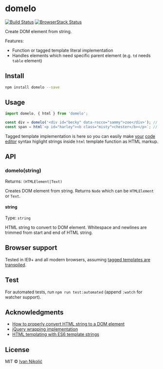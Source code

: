 # domelo

[![Build Status][ci-img]][ci] [![BrowserStack Status][browserstack-img]][browserstack]

Create DOM element from string.

Features:

* Function or tagged template literal implementation
* Handles elements which need specific parent element (e.g. `td` needs `table` element)

## Install

```sh
npm install domelo --save
```

## Usage

```js
import domelo, { html } from 'domelo';

const div = domelo('<div id="becky" data-rocco="sammy">zoe</div>'); // Returns div element
const span = html`<p id="harley"><b class="misty">chester</b></p>`; // Returns p element
```

Tagged template implementation is here so you can easily make [your](https://github.com/sublimehq/Packages/issues/179) [code](https://marketplace.visualstudio.com/items?itemName=bierner.lit-html) [editor](https://github.com/atom/language-javascript/pull/282) syntax higlight strings inside `html` template function as HTML markup.

## API

### domelo(string)

Returns: `(HTMLElement|Text)`

Creates DOM element from string. Returns `Node` which can be `HTMLElement` or `Text`.

#### string

Type: `string`

HTML string to convert to DOM element. Whitespace and newlines are trimmed from start and end of HTML string.

## Browser support

Tested in IE9+ and all modern browsers, assuming [tagged templates are transpiled](https://babeljs.io/docs/en/babel-plugin-transform-template-literals).

## Test

For automated tests, run `npm run test:automated` (append `:watch` for watcher support).

## Acknowledgments

* [How to properly convert HTML string to a DOM element](http://krasimirtsonev.com/blog/article/Revealing-the-magic-how-to-properly-convert-HTML-string-to-a-DOM-element)
* [jQuery wrapping implementation](https://github.com/jquery/jquery/blob/e743cbd28553267f955f71ea7248377915613fd9/src/manipulation/buildFragment.js#L40-L62)
* [HTML templating with ES6 template strings](http://2ality.com/2015/01/template-strings-html.html)

## License

MIT © [Ivan Nikolić](http://ivannikolic.com)

[ci]: https://travis-ci.com/niksy/domelo
[ci-img]: https://travis-ci.com/niksy/domelo.svg?branch=master
[browserstack]: https://www.browserstack.com/
[browserstack-img]: https://www.browserstack.com/automate/badge.svg?badge_key=SHQxMmdTOXlCMk9RakpBNVZJbG1QS1lDMFIyVnd0Rk1yUW10NGh4Tjk0bz0tLXJZYkpnZXJtcDI2RlBsK1VIL2JFZEE9PQ==--3f7b9dc5dc910301116ca982eeab24276cbc7d94
